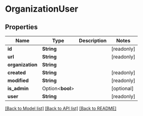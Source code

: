 # OrganizationUser

## Properties

Name | Type | Description | Notes
------------ | ------------- | ------------- | -------------
**id** | **String** |  | [readonly]
**url** | **String** |  | [readonly]
**organization** | **String** |  | 
**created** | **String** |  | [readonly]
**modified** | **String** |  | [readonly]
**is_admin** | Option<**bool**> |  | [optional]
**user** | **String** |  | [readonly]

[[Back to Model list]](../README.md#documentation-for-models) [[Back to API list]](../README.md#documentation-for-api-endpoints) [[Back to README]](../README.md)


